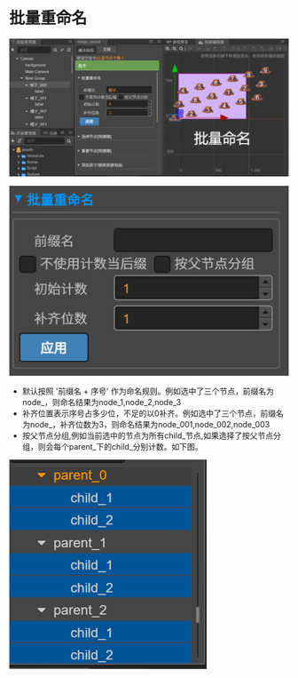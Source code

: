 # 批量重命名

![avatar](./a.gif)

![avatar](./1.png)

- 默认按照 '前缀名 + 序号' 作为命名规则。例如选中了三个节点，前缀名为node_，则命名结果为node_1,node_2,node_3
- 补齐位置表示序号占多少位，不足的以0补齐。例如选中了三个节点，前缀名为node_，补齐位数为3，则命名结果为node_001,node_002,node_003
- 按父节点分组,例如当前选中的节点为所有child_节点,如果选择了按父节点分组，则会每个parent_下的child_分别计数。如下图。

![avatar](./2.png)